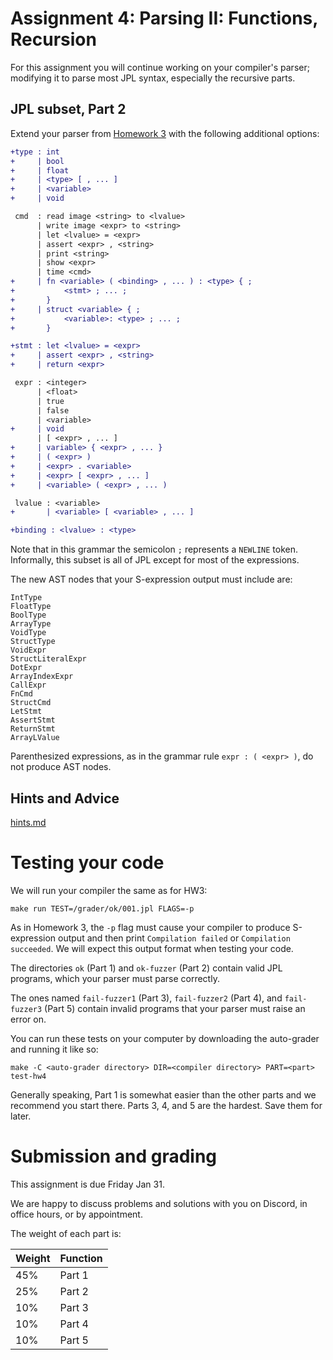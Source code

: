 Assignment 4: Parsing II: Functions, Recursion
======================================

For this assignment you will continue working on your compiler's parser;
modifying it to parse most JPL syntax, especially the recursive parts.


## JPL subset, Part 2

Extend your parser from [Homework 3](../hw3/README.md) with the following
additional options:

```diff
+type : int
+     | bool
+     | float
+     | <type> [ , ... ]
+     | <variable>
+     | void

 cmd  : read image <string> to <lvalue>
      | write image <expr> to <string>
      | let <lvalue> = <expr>
      | assert <expr> , <string>
      | print <string>
      | show <expr>
      | time <cmd>
+     | fn <variable> ( <binding> , ... ) : <type> { ;
+           <stmt> ; ... ;
+       }
+     | struct <variable> { ;
+           <variable>: <type> ; ... ;
+       }

+stmt : let <lvalue> = <expr>
+     | assert <expr> , <string>
+     | return <expr>

 expr : <integer>
      | <float>
      | true
      | false
      | <variable>
+     | void
      | [ <expr> , ... ]
+     | variable> { <expr> , ... }
+     | ( <expr> )
+     | <expr> . <variable>
+     | <expr> [ <expr> , ... ]
+     | <variable> ( <expr> , ... )

 lvalue : <variable>
+       | <variable> [ <variable> , ... ]

+binding : <lvalue> : <type>
```

Note that in this grammar the semicolon `;` represents a `NEWLINE`
token. Informally, this subset is all of JPL except for most of the
expressions.

The new AST nodes that your S-expression output must include are:

```
IntType
FloatType
BoolType
ArrayType
VoidType
StructType
VoidExpr
StructLiteralExpr
DotExpr
ArrayIndexExpr
CallExpr
FnCmd
StructCmd
LetStmt
AssertStmt
ReturnStmt
ArrayLValue
```

Parenthesized expressions, as in the grammar rule `expr : ( <expr> )`,
do not produce AST nodes.

## Hints and Advice

[hints.md](./hints.md)


# Testing your code

We will run your compiler the same as for HW3:

    make run TEST=/grader/ok/001.jpl FLAGS=-p

As in Homework 3, the `-p` flag must cause your compiler to produce
S-expression output and then print `Compilation failed` or `Compilation
succeeded`. We will expect this output format when testing your code.

The directories `ok` (Part 1) and `ok-fuzzer` (Part 2) contain valid
JPL programs, which your parser must parse correctly.

The ones named `fail-fuzzer1` (Part 3), `fail-fuzzer2` (Part 4), and
`fail-fuzzer3` (Part 5) contain invalid programs that your parser must
raise an error on.

You can run these tests on your computer by downloading the
auto-grader and running it like so:

    make -C <auto-grader directory> DIR=<compiler directory> PART=<part> test-hw4

Generally speaking, Part 1 is somewhat easier than the other parts and
we recommend you start there. Parts 3, 4, and 5 are the hardest. Save
them for later.


# Submission and grading

This assignment is due Friday Jan 31.

We are happy to discuss problems and solutions with you on Discord, in
office hours, or by appointment.

The weight of each part is:

| Weight | Function |
|--------|----------|
| 45%    | Part 1   |
| 25%    | Part 2   |
| 10%    | Part 3   |
| 10%    | Part 4   |
| 10%    | Part 5   |
